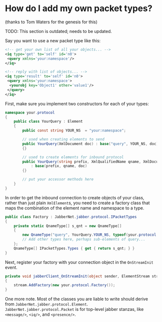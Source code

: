 How do I add my own packet types?
=================================

(thanks to Tom Waters for the genesis for this)

TODO: This section is outdated; needs to be updated.

Say you want to use a new packet type like this:

```xml
<!-- get your own list of all your objects... -->
<iq type='get' to='self' id='n0'>
 <query xmlns='your:namespace'/>
</iq>

<!-- reply with list of objects... -->
<iq type='result' to='self' id='n0'>
 <query xmlns='your:namespace'>
  <yourobj key='Object1' other='value1'/>
 </query>
</iq>
```

First, make sure you implement two constructors for each of your types:

```csharp
namespace your.protocol
{
    public class YourQuery : Element
    {
        public const string YOUR_NS  = "your:namespace";

        // used when creating elements to send
        public YourQuery(XmlDocument doc) : base("query", YOUR_NS, doc)
        {}

        // used to create elements for inbound protocol
        public YourQuery(string prefix, XmlQualifiedName qname, XmlDocument doc)
            : base(prefix, qname, doc)
        {}

        // put your accessor methods here
    }
}
```

In order to get the inbound connection to create objects of your class, rather
than just plain `XmlElement`s, you need to create a factory class that maps the
combination of the element name and namespace to a type.

```csharp
public class Factory : JabberNet.jabber.protocol.IPacketTypes
{
    private static QnameType[] s_qnt = new QnameType[]
    {
        new QnameType("query", YourQuery.YOUR_NS, typeof(your.protocol.YourQuery))
        // Add other types here, perhaps sub-elements of query...
    };
    QnameType[] IPacketTypes.Types { get { return s_qnt; } }
}
```

Next, register your factory with your connection object in the
`OnStreamInit` event.

```csharp
private void jabberClient_OnStreamInit(object sender, ElementStream stream)
{
    stream.AddFactory(new your.protocol.Factory());
}
```

One more note. Most of the classes you are liable to write should derive from
`JabberNet.jabber.protocol.Element`. `JabberNet.jabber.protocol.Packet` is for
top-level jabber stanzas, like `<message/>`, `<iq/>`, and `<presence/>`.
